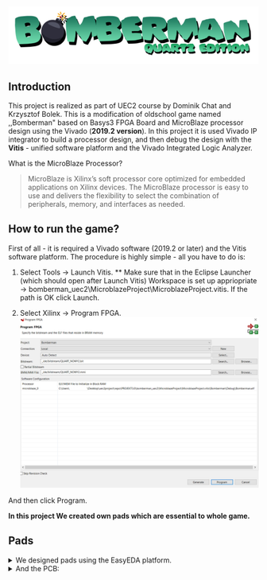 ![BombermanQuartzEditionLogo](/images/logo.png)


## Introduction

This project is realized as part of UEC2 course by Dominik Chat and Krzysztof Bolek. This is a modification of oldschool game named ,,Bomberman" based on Basys3 FPGA Board and MicroBlaze processor design using the Vivado (**2019.2 version**). In this project it is used Vivado IP integrator to build a processor design, and then debug the design with the **Vitis** - 
unified software platform and the Vivado Integrated Logic Analyzer.

 What is the MicroBlaze Processor?
>MicroBlaze is Xilinx’s soft processor core optimized for embedded
applications on Xilinx devices. The MicroBlaze processor is easy to
use and delivers the flexibility to select the combination of
peripherals, memory, and interfaces as needed.

## How to run the game?

First of all - it is required a Vivado software (2019.2 or later) and the Vitis software platform.
The procedure is highly simple - all you have to do is:
1. Select Tools -> Launch Vitis. 
** Make sure that in the Eclipse Launcher (which should open after Launch Vitis) Workspace is set up appriopriate -> bomberman_uec2\MicroblazeProject\MicroblazeProject.vitis. If the path is OK click Launch.

2. Select Xilinx -> Program FPGA.
![ProgramInstruction](/images/program.png)

And then click Program. 

**In this project We created own pads which are essential to whole game.** 

## Pads


<details>
  <summary> We designed pads using the EasyEDA platform. </summary>
  ![PadSheet](/images/pad_sheet.PNG) 
</details>

<details>
 <summary> And the PCB: </summary>
 ![PadPCB](/images/pad_pcb.PNG)
<details>


**To prevent high voltages from affecting the Basys3 board  We designed the opto-isolator adapter.**

> An opto-isolator (also called an optocoupler, photocoupler, or optical isolator) is an electronic component that transfers electrical signals between two isolated circuits by using light. Opto-isolators prevent high voltages from affecting the system receiving the signal.[2] Commercially available opto-isolators withstand input-to-output voltages up to 10 kV and voltage transients with speeds up to 25 kV/μs. (https://en.wikipedia.org/wiki/Opto-isolator)

<details>
 <summary> Opto-isolator sound adapter</summary>
 ![PadsSound](/images/pads_sound.PNG)
 ![PadsSoundPCB](/images/pads_sound_pcb.PNG)
 </details>
What is more for future development of the project We designed the circuit which containts the H1 Speaker which can be used to give the sound during the play. 

